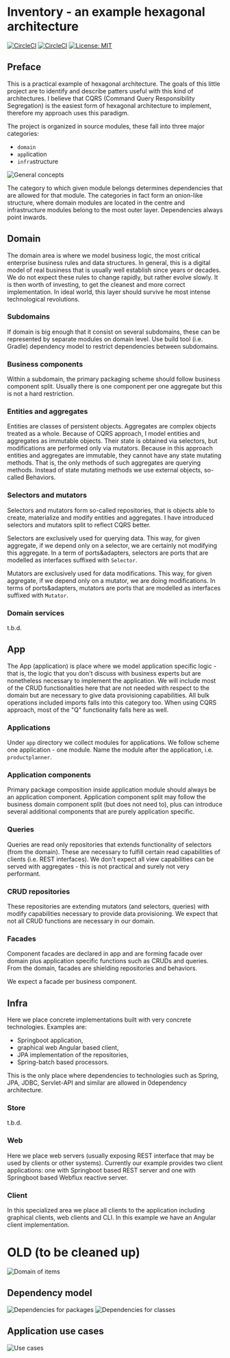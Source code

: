 # Inventory - an example hexagonal architecture

[![CircleCI](https://circleci.com/gh/maciejmalecki/inventory.svg?style=shield)](https://circleci.com/gh/maciejmalecki/inventory)
[![CircleCI](https://circleci.com/gh/maciejmalecki/inventory/tree/develop.svg?style=shield)](https://circleci.com/gh/maciejmalecki/inventory/tree/develop)
[![License: MIT](https://img.shields.io/badge/License-MIT-yellow.svg)](https://opensource.org/licenses/MIT)

## Preface
This is a practical example of hexagonal architecture. The goals of this little project are to identify and describe patters useful with this kind of architectures. I believe that CQRS (Command Query Responsibility Segregation) is the easiest form of hexagonal architecture to implement, therefore my approach uses this paradigm.

The project is organized in source modules, these fall into three major categories:
* `domain`
* `app`lication
* `infra`structure

![General concepts](https://www.plantuml.com/plantuml/proxy?cache=no&src=https://raw.github.com/maciejmalecki/inventory/develop/doc/dia/general.puml)

The category to which given module belongs determines dependencies that are allowed for that module. The categories in fact form an onion-like structure, where domain modules are located in the centre and infrastructure modules belong to the most outer layer. Dependencies always point inwards.

## Domain
The domain area is where we model business logic, the most critical enterprise business rules and data structures. In general, this is a digital model of real business that is usually well establish since years or decades. We do not expect these rules to change rapidly, but rather evolve slowly. It is then worth of investing, to get the cleanest and more correct implementation. In ideal world, this layer should survive he most intense technological revolutions.

### Subdomains
If domain is big enough that it consist on several subdomains, these can be represented by separate modules on domain level. Use build tool (i.e. Gradle) dependency model to restrict dependencies between subdomains.

### Business components
Within a subdomain, the primary packaging scheme should follow business component split. Usually there is one component per one aggregate but this is not a hard restriction.

### Entities and aggregates
Entities are classes of persistent objects. Aggregates are complex objects treated as a whole. Because of CQRS approach, I model entities and aggregates as immutable objects. Their state is obtained via selectors, but modifications are performed only via mutators. Because in this approach entities and aggregates are immutable, they cannot have any state mutating methods. That is, the only methods of such aggregates are querying methods. Instead of state mutating methods we use external objects, so-called Behaviors.

### Selectors and mutators
Selectors and mutators form so-called repositories, that is objects able to create, materialize and modify entities and aggregates. I have introduced selectors and mutators split to reflect CQRS better.

Selectors are exclusively used for querying data. This way, for given aggregate, if we depend only on a selector, we are certainly not modifying this aggregate. In a term of ports&adapters, selectors are ports that are modelled as interfaces suffixed with `Selector`. 

Mutators are exclusively used for data modifications. This way, for given aggregate, if we depend only on a mutator, we are doing modifications. In terms of ports&adapters, mutators are ports that are modelled as interfaces suffixed with `Mutator`.

### Domain services
t.b.d.

## App
The App (application) is place where we model application specific logic - that is, the logic that you don't discuss with business experts but are nonetheless necessary to implement the application. We will include most of the CRUD functionalities here that are not needed with respect to the domain but are necessary to give data provisioning capabilities. All bulk operations included imports falls into this category too. When using CQRS approach, most of the "Q" functionality falls here as well.

### Applications
Under `app` directory we collect modules for applications. We follow scheme one application - one module. Name the module after the application, i.e. `productplanner`.

### Application components
Primary package composition inside application module should always be an application component. Application component split may follow the business domain component split (but does not need to), plus can introduce several additional components that are purely application specific.

### Queries
Queries are read only repositories that extends functionality of selectors (from the domain). These are necessary to fulfill certain read capabilities of clients (i.e. REST interfaces). We don't expect all view capabilities can be served with aggregates - this is not practical and surely not very performant.

### CRUD repositories
These repositories are extending mutators (and selectors, queries) with modify capabilities necessary to provide data provisioning. We expect that not all CRUD functions are necessary in our domain.

### Facades
Component facades are declared in app and are forming facade over domain plus application specific functions such as CRUDs and queries. From the domain, facades are shielding repositories and behaviors.

We expect a facade per business component.

## Infra
Here we place concrete implementations built with very concrete technologies. Examples are:
* Springboot application,
* graphical web Angular based client,
* JPA implementation of the repositories,
* Spring-batch based processors.

This is the only place where dependencies to technologies such as Spring, JPA, JDBC, Servlet-API and similar are allowed in 0dependency architecture.

### Store
t.b.d.

### Web
Here we place web servers (usually exposing REST interface that may be used by clients or other systems). Currently our example provides two client applications: one with Springboot based REST server and one with Springboot based Webflux reactive server.

### Client
In this specialized area we place all clients to the application including graphical clients, web clients and CLI. In this example we have an Angular client implementation.

# OLD (to be cleaned up)

![Domain of items](https://www.plantuml.com/plantuml/proxy?cache=no&src=https://raw.github.com/maciejmalecki/inventory/develop/doc/dia/domain/items.puml)

## Dependency model
![Dependencies for packages](https://www.plantuml.com/plantuml/proxy?cache=no&src=https://raw.github.com/maciejmalecki/inventory/develop/doc/dia/packages.puml)
![Dependencies for classes](https://www.plantuml.com/plantuml/proxy?cache=no&src=https://raw.github.com/maciejmalecki/inventory/develop/doc/dia/zerodependency.puml)

## Application use cases
![Use cases](https://www.plantuml.com/plantuml/proxy?cache=no&src=https://raw.github.com/maciejmalecki/inventory/develop/doc/dia/usecases.puml)
